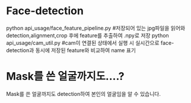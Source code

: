 # Face-detection

python api_usage/face_feature_pipeline.py #저장되어 있는 jpg파일을 읽어와 detection,alignment,crop 후에 feature를 추출하여 .npy로 저장
python api_usage/cam_util.py #cam이 연결된 상태에서 실행 시 실시간으로 face-detection과 동시에  저장된 feature와 비교하여 name 표기

# Mask를 쓴 얼굴까지도....?

Mask를 쓴 얼굴까지도 detection하여 본인의 얼굴임을 알 수 있습니다.
